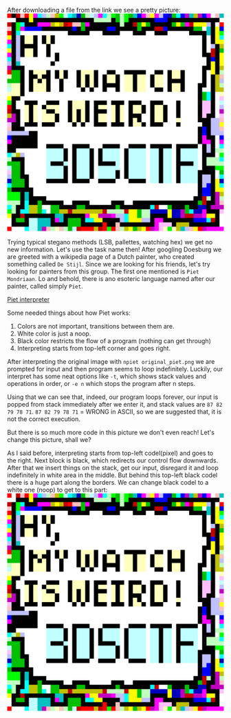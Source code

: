 After downloading a file from the link we see a pretty picture: ![](original_piet.png?raw=true)

Trying typical stegano methods (LSB, pallettes, watching hex) we get no new information.
Let's use the task name then! After googling Doesburg we are greeted with a wikipedia page of a Dutch painter, who created something called `De Stijl`.
Since we are looking for his friends, let's try looking for painters from this group. The first one mentioned is `Piet Mondriaan`.
Lo and behold, there is ano esoteric language named after our painter, called simply `Piet`.

[Piet interpreter](https://www.bertnase.de/npiet)

Some needed things about how Piet works:
1. Colors are not important, transitions between them are.
2. White color is just a noop.
3. Black color restricts the flow of a program (nothing can get through)
4. Interpreting starts from top-left corner and goes right.

After interpreting the original image with `npiet original_piet.png` we are prompted for input and then program seems to loop indefinitely.
Luckily, our interpret has some neat options like `-t`, which shows stack values and operations in order, or `-e n` which stops the program after n steps.

Using that we can see that, indeed, our program loops forever, our input is popped from stack immediately after we enter it, and stack values are `87 82 79 78 71`.
`87 82 79 78 71` = WRONG in ASCII, so we are suggested that, it is not the correct execution.

But there is so much more code in this picture we don't even reach! Let's change this picture, shall we?

As I said before, interpreting starts from top-left codel(pixel) and goes to the right. Next block is black, which redirects our control flow downwards. After that we insert things on the stack, get our input, disregard it and loop indefinitely in white area in the middle. But behind this top-left black codel there is a huge part along the borders. We can change black codel to a white one (noop) to get to this part: ![](piet.png?raw=true)
